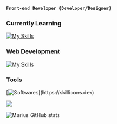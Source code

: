 **`Front-end Developer (Developer/Designer)`**

### Currently Learning
[![My Skills](https://skillicons.dev/icons?i=react,redux,mui)](https://skillicons.dev)

### Web Development
[![My Skills](https://skillicons.dev/icons?i=js,css,svelte,tailwind)](https://skillicons.dev)

### Tools
[![Softwares](https://skillicons.dev/icons?i=vscode,figma,postman,illustrator,)](https://skillicons.dev)



![](https://komarev.com/ghpvc/?username=mariusrundereim&color=green)


![Marius GitHub stats](https://github-readme-stats.vercel.app/api?username=mariusrundereim&show_icons=true&theme=gruvbox)


<!--
**mariusrundereim/mariusrundereim** is a ✨ _special_ ✨ repository because its `README.md` (this file) appears on your GitHub profile.

Here are some ideas to get you started:

- 🔭 I’m currently working on ...
- 🌱 I’m currently learning ...
- 👯 I’m looking to collaborate on ...
- 🤔 I’m looking for help with ...
- 💬 Ask me about ...
- 📫 How to reach me: ...
- 😄 Pronouns: ...
- ⚡ Fun fact: ...
-->
